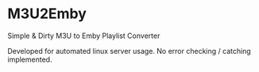 # M3U2Emby
Simple &amp; Dirty M3U to Emby Playlist Converter

Developed for automated linux server usage.
No error checking / catching implemented.
